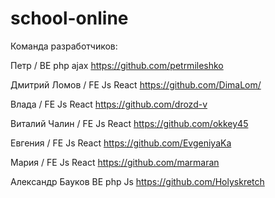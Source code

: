 # school-online

Команда разработчиков:


Петр	/	    	  BE 	php ajax	https://github.com/petrmileshko

Дмитрий Ломов /	FE	Js React	https://github.com/DimaLom/

Влада			    / FE	Js React	https://github.com/drozd-v

Виталий Чалин	/ FE	Js React	https://github.com/okkey45

Евгения			  / FE	Js React	https://github.com/EvgeniyaKa

Мария			    / FE	Js React	https://github.com/marmaran

Александр Бауков BE php Js    https://github.com/Holyskretch
